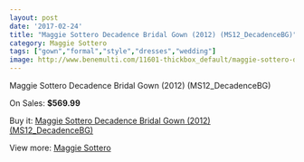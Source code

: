 ```yaml
---
layout: post
date: '2017-02-24'
title: "Maggie Sottero Decadence Bridal Gown (2012) (MS12_DecadenceBG)"
category: Maggie Sottero
tags: ["gown","formal","style","dresses","wedding"]
image: http://www.benemulti.com/11601-thickbox_default/maggie-sottero-decadence-bridal-gown-2012-ms12decadencebg.jpg
---
```

Maggie Sottero Decadence Bridal Gown (2012) (MS12_DecadenceBG)

On Sales: **$569.99**
<a href="https://www.benemulti.com/en/maggie-sottero/4345-maggie-sottero-decadence-bridal-gown-2012-ms12decadencebg.html"><amp-img layout="responsive" width="600" height="600" src="//www.benemulti.com/11601-thickbox_default/maggie-sottero-decadence-bridal-gown-2012-ms12decadencebg.jpg" alt="Maggie Sottero Decadence Bridal Gown (2012) (MS12_DecadenceBG) 0" /></a>
<a href="https://www.benemulti.com/en/maggie-sottero/4345-maggie-sottero-decadence-bridal-gown-2012-ms12decadencebg.html"><amp-img layout="responsive" width="600" height="600" src="//www.benemulti.com/11603-thickbox_default/maggie-sottero-decadence-bridal-gown-2012-ms12decadencebg.jpg" alt="Maggie Sottero Decadence Bridal Gown (2012) (MS12_DecadenceBG) 1" /></a>
<a href="https://www.benemulti.com/en/maggie-sottero/4345-maggie-sottero-decadence-bridal-gown-2012-ms12decadencebg.html"><amp-img layout="responsive" width="600" height="600" src="//www.benemulti.com/11602-thickbox_default/maggie-sottero-decadence-bridal-gown-2012-ms12decadencebg.jpg" alt="Maggie Sottero Decadence Bridal Gown (2012) (MS12_DecadenceBG) 2" /></a>

Buy it: [Maggie Sottero Decadence Bridal Gown (2012) (MS12_DecadenceBG)](https://www.benemulti.com/en/maggie-sottero/4345-maggie-sottero-decadence-bridal-gown-2012-ms12decadencebg.html "Maggie Sottero Decadence Bridal Gown (2012) (MS12_DecadenceBG)")

View more: [Maggie Sottero](https://www.benemulti.com/en/41-maggie-sottero "Maggie Sottero")